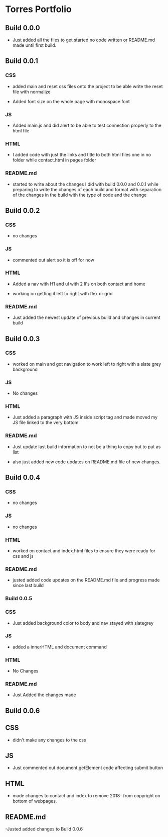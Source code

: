 # Torres Portfolio

## Build 0.0.0

- Just added all the files to get started no code written or README.md made until first build.

## Build 0.0.1

### CSS

- added main and reset css files onto the project to be able write the reset file with normalize

- Added font size on the whole page with monospace font

### JS

- Added main.js and did alert to be able to test connection properly to the html file

### HTML

- I added code with just the links and title to both html files one in no folder while contact.html in pages folder

### README.md

- started to write about the changes I did with build 0.0.0 and 0.0.1 while preparing to write the changes of each build and format with separation of the changes in the build with the type of code and the change

## Build 0.0.2

### CSS

- no changes

### JS

- commented out alert so it is off for now

### HTML

- Added a nav with H1 and ul with 2 li's on both contact and home

- working on getting it left to right with flex or grid

### README.md

- Just added the newest update of previous build and changes in current build

## Build 0.0.3

### CSS

- worked on main and got navigation to work left to right with a slate grey background

### JS

- No changes

### HTML

- Just added a paragraph with JS inside script tag and made moved my JS file linked to the very bottom

### README.md

- Just update last build information to not be a thing to copy but to put as list

- also just added new code updates on README.md file of new changes.

## Build 0.0.4

### CSS

- no changes

### JS

- no changes

### HTML

- worked on contact and index.html files to ensure they were ready for css and js

### README.md

- justed added code updates on the README.md file and progress made since last build

### Build 0.0.5

### CSS

- Just added background color to body and nav stayed with slategrey

### JS

- added a innerHTML and document command

### HTML

- No Changes

### README.md

- Just Added the changes made

## Build 0.0.6

 ## CSS

 - didn't make any changes to the css

 ## JS

 - Just commented out document.getElement code affecting submit button

 ## HTML

 - made changes to contact and index to remove 2018- from copyright on bottom of webpages.

 ## README.md

 -Justed added changes to Build 0.0.6
